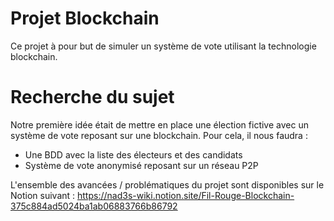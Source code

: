 # Projet Blockchain

Ce projet à pour but de simuler un système de vote utilisant la technologie blockchain. 


# Recherche du sujet

Notre première idée était de mettre en place une élection fictive avec un système de vote reposant sur une blockchain. Pour cela, il nous faudra :

- Une BDD avec la liste des électeurs et des candidats
- Système de vote anonymisé reposant sur un réseau P2P



L'ensemble des avancées / problématiques du projet sont disponibles sur le Notion suivant : https://nad3s-wiki.notion.site/Fil-Rouge-Blockchain-375c884ad5024ba1ab06883766b86792



